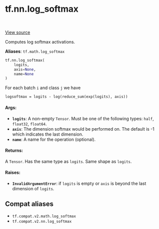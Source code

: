 <div itemscope itemtype="http://developers.google.com/ReferenceObject">
<meta itemprop="name" content="tf.nn.log_softmax" />
<meta itemprop="path" content="Stable" />
</div>

# tf.nn.log_softmax

<!-- Insert buttons and diff -->

<table class="tfo-notebook-buttons tfo-api" align="left">
</table>

<a target="_blank" href="/code/stable/tensorflow/python/ops/nn_ops.py">View source</a>



Computes log softmax activations.

**Aliases**: `tf.math.log_softmax`

``` python
tf.nn.log_softmax(
    logits,
    axis=None,
    name=None
)
```



<!-- Placeholder for "Used in" -->

For each batch `i` and class `j` we have

    logsoftmax = logits - log(reduce_sum(exp(logits), axis))

#### Args:


* <b>`logits`</b>: A non-empty `Tensor`. Must be one of the following types: `half`,
  `float32`, `float64`.
* <b>`axis`</b>: The dimension softmax would be performed on. The default is -1 which
  indicates the last dimension.
* <b>`name`</b>: A name for the operation (optional).


#### Returns:

A `Tensor`. Has the same type as `logits`. Same shape as `logits`.



#### Raises:


* <b>`InvalidArgumentError`</b>: if `logits` is empty or `axis` is beyond the last
  dimension of `logits`.

## Compat aliases

* `tf.compat.v2.math.log_softmax`
* `tf.compat.v2.nn.log_softmax`


